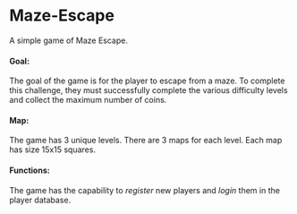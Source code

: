 # Maze-Escape

A simple game of Maze Escape. 

#### **Goal:**

The goal of the game is for the player to escape from a maze. 
To complete this challenge, they must successfully complete the various difficulty levels and collect the maximum number of coins.

#### **Map:**

The game has 3 unique levels.
There are 3 maps for each level. Each map has size 15x15 squares.

#### **Functions:**

The game has the capability to *register* new players and *login* them in the player database.
